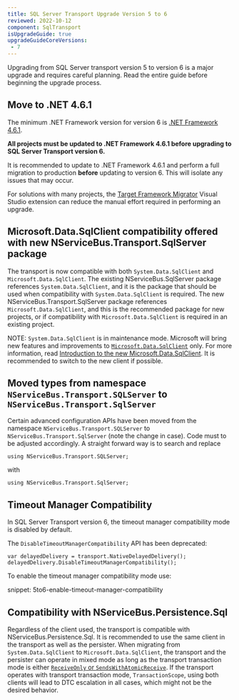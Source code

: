 ```yaml
---
title: SQL Server Transport Upgrade Version 5 to 6
reviewed: 2022-10-12
component: SqlTransport
isUpgradeGuide: true
upgradeGuideCoreVersions:
 - 7
---
```


Upgrading from SQL Server transport version 5 to version 6 is a major upgrade and requires careful planning. Read the entire guide before beginning the upgrade process.

## Move to .NET 4.6.1

The minimum .NET Framework version for version 6 is [.NET Framework 4.6.1](https://dotnet.microsoft.com/download/dotnet-framework/net461).

**All projects must be updated to .NET Framework 4.6.1 before upgrading to SQL Server Transport version 6.**

It is recommended to update to .NET Framework 4.6.1 and perform a full migration to production **before** updating to version 6. This will isolate any issues that may occur.

For solutions with many projects, the [Target Framework Migrator](https://marketplace.visualstudio.com/items?itemName=PavelSamokha.TargetFrameworkMigrator) Visual Studio extension can reduce the manual effort required in performing an upgrade.

## Microsoft.Data.SqlClient compatibility offered with new NServiceBus.Transport.SqlServer package

The transport is now compatible with both `System.Data.SqlClient` and `Microsoft.Data.SqlClient`. The existing NServiceBus.SqlServer package references `System.Data.SqlClient`, and it is the package that should be used when compatibility with `System.Data.SqlClient` is required.
The new NServiceBus.Transport.SqlServer package references `Microsoft.Data.SqlClient`, and this is the recommended package for new projects, or if compatibility with `Microsoft.Data.SqlClient` is required in an existing project.

NOTE: `System.Data.SqlClient` is in maintenance mode. Microsoft will bring new features and improvements to [`Microsoft.Data.SqlClient`](https://www.nuget.org/packages/Microsoft.Data.SqlClient/) only. For more information, read [Introduction to the new Microsoft.Data.SqlClient](https://devblogs.microsoft.com/dotnet/introducing-the-new-microsoftdatasqlclient/). It is recommended to switch to the new client if possible.

## Moved types from namespace `NServiceBus.Transport.SQLServer` to `NServiceBus.Transport.SqlServer`

Certain advanced configuration APIs have been moved from the namespace `NServiceBus.Transport.SQLServer` to `NServiceBus.Transport.SqlServer` (note the change in case). Code must to be adjusted accordingly. A straight forward way is to search and replace

```
using NServiceBus.Transport.SQLServer;
```

with

```
using NServiceBus.Transport.SqlServer;
```

## Timeout Manager Compatibility

In SQL Server Transport version 6, the timeout manager compatibility mode is disabled by default.

The `DisableTimeoutManagerCompatibility` API has been deprecated:

```
var delayedDelivery = transport.NativeDelayedDelivery();
delayedDelivery.DisableTimeoutManagerCompatibility();
```

To enable the timeout manager compatibility mode use:

snippet: 5to6-enable-timeout-manager-compatibility

## Compatibility with NServiceBus.Persistence.Sql

Regardless of the client used, the transport is compatible with NServiceBus.Persistence.Sql. It is recommended to use the same client in the transport as well as the persister. When migrating from `System.Data.SqlClient` to `Microsoft.Data.SqlClient`, the transport and the persister can operate in mixed mode as long as the transport transaction mode is either [`ReceiveOnly` or `SendsWithAtomicReceive`](/transports/sql/transactions.md). If the transport operates with transport transaction mode, `TransactionScope`, using both clients will lead to DTC escalation in all cases, which might not be the desired behavior.
